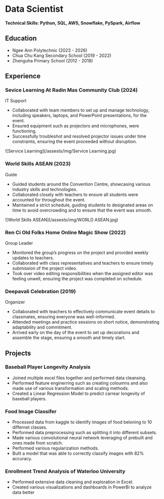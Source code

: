 # Data Scientist

#### Technical Skills: Python, SQL, AWS, Snowflake, PySpark, Airflow

## Education
- Ngee Ann Polytechnic (2023 - 2026)
- Chua Chu Kang Secondary School (2019 - 2022)		 
- Zhenguha Primary School (2012 - 2018)
  

## Experience
### Sevice Learning At Radin Mas Community Club (2024)
IT Support

- Collaborated with team members to set up and manage technology, including speakers, laptops, and PowerPoint presentations, for the event.
- Ensured equipment such as projectors and microphones, were functioning.
- Successfully troubleshot and resolved projector issues under time constraints, ensuring the event proceeded without disruption.

![Service Learning](/assests/img/Service Learning.jpg)

### World  Skills ASEAN (2023)
Guide

- Guided students around the Convention Centre, showcasing various industry skills and technologies.
- Collaborated closely with teachers to ensure all students were accounted for throughout the event.
- Maintained a strict schedule, guiding students to designated areas on time to avoid overcrowding and to ensure that the event was smooth.
  
![World Skills ASEAN](/assests/img/WORLD ASEAN.jpg)

### Ren Ci Old Folks Home Online Magic Show (2022)
Group Leader

- Monitored the group’s progress on the project and provided weekly updates to teachers.
- Collaborated with class representatives and teachers to ensure timely submission of the project video.
- Took over video editing responsibilities when the assigned editor was feeling unwell, ensuring the project was completed on schedule.

### Deepavali Celebration (2019)
Organizer

- Collaborated with teachers to effectively communicate event details to classmates, ensuring everyone was well-informed.
- Attended meetings and practice sessions on short notice, demonstrating adaptability and commitment.
- Arrived early on the day of the event to set up decorations and assemble the stage, ensuring a smooth and timely start.


## Projects
### Baseball Player Longevity Analysis
- Joined multiple excel files together and performed data cleansing.
- Performed feature enginerring such as creating coloumns and also made use of various transformation and scaling methods.
- Created a Linear Regression Model to predict carrear longevity of baseball players.

### Food Image Classifer
- Processed data from kaggle to identify images of food beloning to 10 differnet classes.
- Performed data preprocessing such as splitting it into different subsets.
- Made various convolutional neural network leveraging of prebuilt and ones made from scratch.
- Performed various regularization methods.
- Bulit a model that was able to correctly classify images with 82% accuracy.

### Enrollment Trend Analysis of Waterloo University
- Performed extensive data cleaning and exploration in Excel.
- Created various visualizations and dashboards in PowerBi to analyze data better



